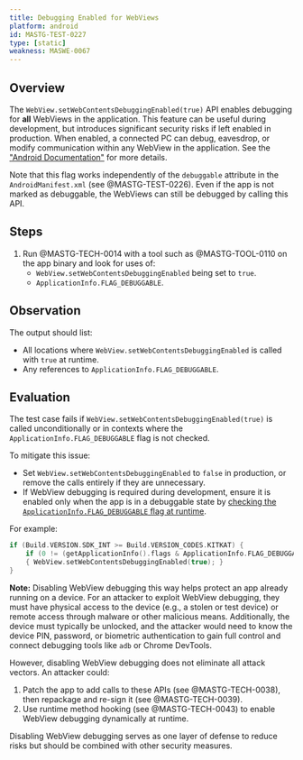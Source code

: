 ```yaml
---
title: Debugging Enabled for WebViews
platform: android
id: MASTG-TEST-0227
type: [static]
weakness: MASWE-0067
---
```


## Overview

The `WebView.setWebContentsDebuggingEnabled(true)` API enables debugging for **all** WebViews in the application. This feature can be useful during development, but introduces significant security risks if left enabled in production. When enabled, a connected PC can debug, eavesdrop, or modify communication within any WebView in the application. See the ["Android Documentation"](https://developer.chrome.com/docs/devtools/remote-debugging/webviews/#configure_webviews_for_debugging) for more details.

Note that this flag works independently of the `debuggable` attribute in the `AndroidManifest.xml` (see @MASTG-TEST-0226). Even if the app is not marked as debuggable, the WebViews can still be debugged by calling this API.

## Steps

1. Run @MASTG-TECH-0014 with a tool such as @MASTG-TOOL-0110 on the app binary and look for uses of:
    - `WebView.setWebContentsDebuggingEnabled` being set to `true`.
    - `ApplicationInfo.FLAG_DEBUGGABLE`.

## Observation

The output should list:

- All locations where `WebView.setWebContentsDebuggingEnabled` is called with `true` at runtime.
- Any references to `ApplicationInfo.FLAG_DEBUGGABLE`.

## Evaluation

The test case fails if `WebView.setWebContentsDebuggingEnabled(true)` is called unconditionally or in contexts where the `ApplicationInfo.FLAG_DEBUGGABLE` flag is not checked.

To mitigate this issue:

- Set `WebView.setWebContentsDebuggingEnabled` to `false` in production, or remove the calls entirely if they are unnecessary.
- If WebView debugging is required during development, ensure it is enabled only when the app is in a debuggable state by [checking the `ApplicationInfo.FLAG_DEBUGGABLE` flag at runtime](https://developer.chrome.com/docs/devtools/remote-debugging/webviews/#configure_webviews_for_debugging).

For example:

```kotlin
if (Build.VERSION.SDK_INT >= Build.VERSION_CODES.KITKAT) {
    if (0 != (getApplicationInfo().flags & ApplicationInfo.FLAG_DEBUGGABLE))
    { WebView.setWebContentsDebuggingEnabled(true); }
}
```

**Note:** Disabling WebView debugging this way helps protect an app already running on a device. For an attacker to exploit WebView debugging, they must have physical access to the device (e.g., a stolen or test device) or remote access through malware or other malicious means. Additionally, the device must typically be unlocked, and the attacker would need to know the device PIN, password, or biometric authentication to gain full control and connect debugging tools like `adb` or Chrome DevTools.

However, disabling WebView debugging does not eliminate all attack vectors. An attacker could:

1. Patch the app to add calls to these APIs (see @MASTG-TECH-0038), then repackage and re-sign it (see @MASTG-TECH-0039).
2. Use runtime method hooking (see @MASTG-TECH-0043) to enable WebView debugging dynamically at runtime.

Disabling WebView debugging serves as one layer of defense to reduce risks but should be combined with other security measures.
